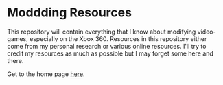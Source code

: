 # Moddding Resources
This repository will contain everything that I know about modifying video-games, especially on the Xbox 360. Resources in this repository either come from my personal research or various online resources. I'll try to credit my resources as much as possible but I may forget some here and there.

Get to the home page [here](home.md).
